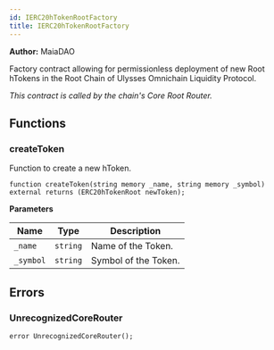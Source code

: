 ```yaml
---
id: IERC20hTokenRootFactory
title: IERC20hTokenRootFactory
---
```


**Author:**
MaiaDAO

Factory contract allowing for permissionless deployment of new Root hTokens in the
Root Chain of Ulysses Omnichain Liquidity Protocol.

*This contract is called by the chain's Core Root Router.*


## Functions
### createToken

Function to create a new hToken.


```solidity
function createToken(string memory _name, string memory _symbol) external returns (ERC20hTokenRoot newToken);
```
**Parameters**

|Name|Type|Description|
|----|----|-----------|
|`_name`|`string`|Name of the Token.|
|`_symbol`|`string`|Symbol of the Token.|


## Errors
### UnrecognizedCoreRouter

```solidity
error UnrecognizedCoreRouter();
```

